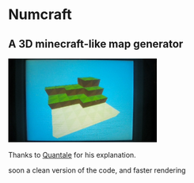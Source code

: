 # Numcraft
## A 3D minecraft-like map generator

<img src="src/WIN_20240616_23_59_28_Pro.jpg" alt="Sample app for Numworks Calculator" width="300">

Thanks to [Quantale](src/WIN_20240616_23_59_28_Pro.jpg) for his explanation.

soon a clean version of the code, and faster rendering
